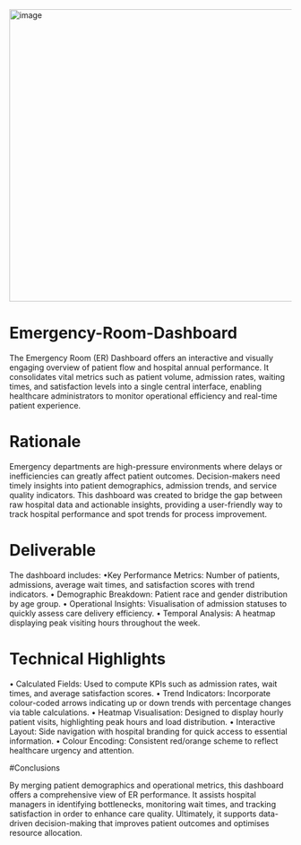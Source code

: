 <img width="940" height="522" alt="image" src="https://github.com/user-attachments/assets/25e7434a-44c0-47f8-a7ce-2dde05652b12" />


# Emergency-Room-Dashboard
The Emergency Room (ER) Dashboard offers an interactive and visually engaging overview of patient flow and hospital annual performance. It consolidates vital metrics such as patient volume, admission rates, waiting times, and satisfaction levels into a single central interface, enabling healthcare administrators to monitor operational efficiency and real-time patient experience.

# Rationale

Emergency departments are high-pressure environments where delays or inefficiencies can greatly affect patient outcomes. Decision-makers need timely insights into patient demographics, admission trends, and service quality indicators. This dashboard was created to bridge the gap between raw hospital data and actionable insights, providing a user-friendly way to track hospital performance and spot trends for process improvement.

# Deliverable

The dashboard includes:
•Key Performance Metrics: Number of patients, admissions, average wait times, and satisfaction scores with trend indicators.
• Demographic Breakdown: Patient race and gender distribution by age group.
• Operational Insights: Visualisation of admission statuses to quickly assess care delivery efficiency.
• Temporal Analysis: A heatmap displaying peak visiting hours throughout the week.

# Technical Highlights

• Calculated Fields: Used to compute KPIs such as admission rates, wait times, and average satisfaction scores.
• Trend Indicators: Incorporate colour-coded arrows indicating up or down trends with percentage changes via table calculations.
• Heatmap Visualisation: Designed to display hourly patient visits, highlighting peak hours and load distribution.
• Interactive Layout: Side navigation with hospital branding for quick access to essential information.
• Colour Encoding: Consistent red/orange scheme to reflect healthcare urgency and attention.

#Conclusions

By merging patient demographics and operational metrics, this dashboard offers a comprehensive view of ER performance. It assists hospital managers in identifying bottlenecks, monitoring wait times, and tracking satisfaction in order to enhance care quality. Ultimately, it supports data-driven decision-making that improves patient outcomes and optimises resource allocation.

